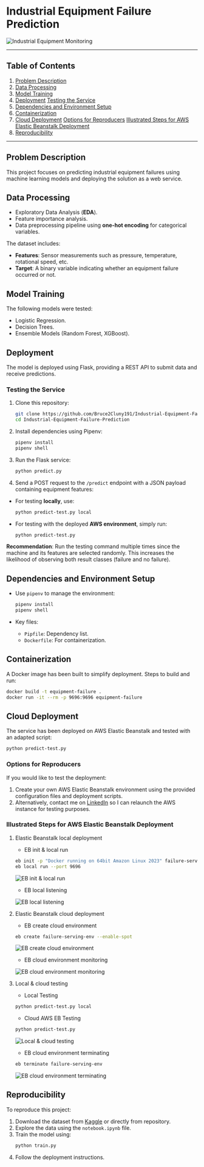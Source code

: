 # Industrial Equipment Failure Prediction

![Industrial Equipment Monitoring](Images/equipment_monitoring.png)

---

## Table of Contents
1. [Problem Description](#problem-description)
2. [Data Processing](#data-processing)
3. [Model Training](#model-training)
4. [Deployment](#deployment)
      [Testing the Service](#testing-the-service)
5. [Dependencies and Environment Setup](#dependencies-and-environment-setup)
6. [Containerization](#containerization)
7. [Cloud Deployment](#cloud-deployment)
      [Options for Reproducers](#cloud-deployment)
      [Illustrated Steps for AWS Elastic Beanstalk Deployment](#illustrated-steps-for-aws-elastic-beanstalk-deployment)
8. [Reproducibility](#reproducibility)

---

## Problem Description

This project focuses on predicting industrial equipment failures using machine learning models and deploying the solution as a web service.

## Data Processing

- Exploratory Data Analysis (**EDA**).
- Feature importance analysis.
- Data preprocessing pipeline using **one-hot encoding** for categorical variables.

The dataset includes:
- **Features**: Sensor measurements such as pressure, temperature, rotational speed, etc.
- **Target**: A binary variable indicating whether an equipment failure occurred or not.

## Model Training

The following models were tested:
- Logistic Regression.
- Decision Trees.
- Ensemble Models (Random Forest, XGBoost).

## Deployment

The model is deployed using Flask, providing a REST API to submit data and receive predictions.

### Testing the Service

1. Clone this repository:
   ```bash
   git clone https://github.com/Bruce2Cluny191/Industrial-Equipment-Failure-Prediction.git
   cd Industrial-Equipment-Failure-Prediction
   ```
2. Install dependencies using Pipenv:
   ```bash
   pipenv install
   pipenv shell
   ```
3. Run the Flask service:
   ```bash
   python predict.py
   ```
4. Send a POST request to the `/predict` endpoint with a JSON payload containing equipment features:
- For testing **locally**, use:
   ```bash
   python predict-test.py local
   ```
- For testing with the deployed **AWS environment**, simply run:
   ```bash
   python predict-test.py
   ```
**Recommendation**: Run the testing command multiple times since the machine and its features are selected randomly. This increases the likelihood of observing both result classes (failure and no failure).

## Dependencies and Environment Setup

- Use `pipenv` to manage the environment:
  ```bash
  pipenv install
  pipenv shell
  ```

- Key files:
  - `Pipfile`: Dependency list.
  - `Dockerfile`: For containerization.

## Containerization

A Docker image has been built to simplify deployment. Steps to build and run:
```bash
docker build -t equipment-failure .
docker run -it --rm -p 9696:9696 equipment-failure
```

## Cloud Deployment

The service has been deployed on AWS Elastic Beanstalk and tested with an adapted script:
   ```bash
   python predict-test.py
   ```
### Options for Reproducers
If you would like to test the deployment:

1. Create your own AWS Elastic Beanstalk environment using the provided configuration files and deployment scripts.
2. Alternatively, contact me on [LinkedIn](https://www.linkedin.com/in/chasseur2valeurs/) so I can relaunch the AWS instance for testing purposes.
### Illustrated Steps for AWS Elastic Beanstalk Deployment
1. Elastic Beanstalk local deployment
   - EB init & local run
   ```bash
   eb init -p "Docker running on 64bit Amazon Linux 2023" failure-serving -r eu-west-1
   eb local run --port 9696
   ```
   ![EB init & local run](Images/AWS_EB_init_local_run.png)
   - EB local listening

   ![EB local listening](Images/AWS_EB_init_local_listening.png)
2. Elastic Beanstalk cloud deployment
   - EB create cloud environment
   ```bash
   eb create failure-serving-env --enable-spot
   ``` 
   ![EB create cloud environment](Images/AWS_EB_create_cloud_env.png)
   - EB cloud environment monitoring

   ![EB cloud environment monitoring](Images/AWS_EB_env_monitoring.png)
3. Local & cloud testing
   - Local Testing
   ```bash
   python predict-test.py local
   ```
   - Cloud AWS EB Testing
   ```bash
   python predict-test.py
   ``` 
   ![Local & cloud testing](Images/AWS_EB_testing_local_then_cloud_env.png)
   - EB cloud environment terminating
   ```bash
   eb terminate failure-serving-env
   ```
   ![EB cloud environment terminating](Images/AWS_EB_env_terminated.png)

## Reproducibility

To reproduce this project:
1. Download the dataset from [Kaggle](https://www.kaggle.com/datasets/dnkumars/industrial-equipment-monitoring-dataset/data) or directly from repository.
2. Explore the data using the `notebook.ipynb` file.
3. Train the model using:
   ```bash
   python train.py
   ```
4. Follow the deployment instructions.